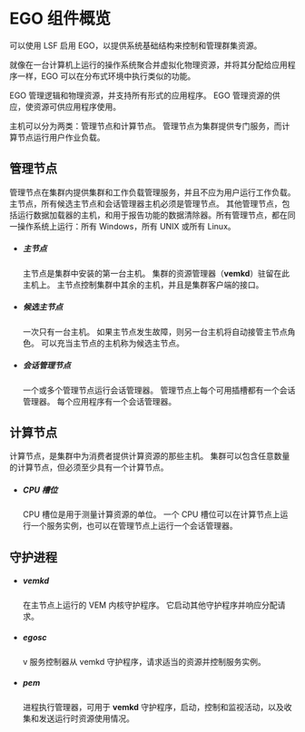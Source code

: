# EGO 组件概览

可以使用 LSF 启用 EGO，以提供系统基础结构来控制和管理群集资源。

就像在一台计算机上运行的操作系统聚合并虚拟化物理资源，并将其分配给应用程序一样，EGO 可以在分布式环境中执行类似的功能。

EGO 管理逻辑和物理资源，并支持所有形式的应用程序。 EGO 管理资源的供应，使资源可供应用程序使用。

主机可以分为两类：管理节点和计算节点。 管理节点为集群提供专门服务，而计算节点运行用户作业负载。

## 管理节点

管理节点在集群内提供集群和工作负载管理服务，并且不应为用户运行工作负载。 主节点，所有候选主节点和会话管理器主机必须是管理节点。 其他管理节点，包括运行数据加载器的主机，和用于报告功能的数据清除器。所有管理节点，都在同一操作系统上运行：所有 Windows，所有 UNIX 或所有 Linux。

- ##### 主节点

  主节点是集群中安装的第一台主机。 集群的资源管理器（**vemkd**）驻留在此主机上。 主节点控制集群中其余的主机，并且是集群客户端的接口。

- ##### 候选主节点

  一次只有一台主机。 如果主节点发生故障，则另一台主机将自动接管主节点角色。 可以充当主节点的主机称为候选主节点。

- ##### 会话管理节点

  一个或多个管理节点运行会话管理器。 管理节点上每个可用插槽都有一个会话管理器。 每个应用程序有一个会话管理器。

## 计算节点

计算节点，是集群中为消费者提供计算资源的那些主机。 集群可以包含任意数量的计算节点，但必须至少具有一个计算节点。

- ##### CPU 槽位

  CPU 槽位是用于测量计算资源的单位。 一个 CPU 槽位可以在计算节点上运行一个服务实例，也可以在管理节点上运行一个会话管理器。

## 守护进程

- ##### vemkd

  在主节点上运行的 VEM 内核守护程序。 它启动其他守护程序并响应分配请求。

- ##### egosc

  v 服务控制器从 vemkd 守护程序，请求适当的资源并控制服务实例。

- ##### pem

  进程执行管理器，可用于 **vemkd** 守护程序，启动，控制和监视活动，以及收集和发送运行时资源使用情况。